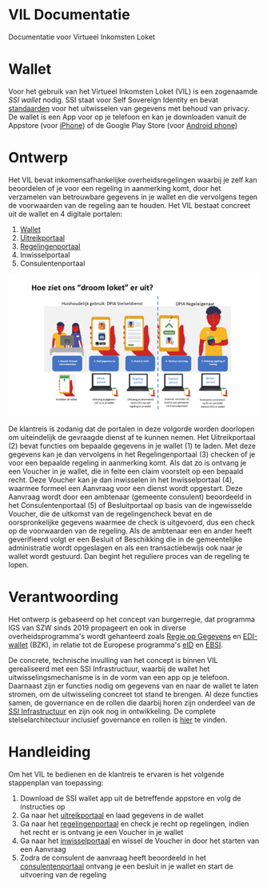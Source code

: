 # VIL Documentatie

 Documentatie voor Virtueel Inkomsten Loket

# Wallet

Voor het gebruik van het Virtueel Inkomsten Loket (VIL) is een zogenaamde *SSI* *wallet* nodig. SSI staat voor Self Sovereign Identity en bevat [standaarden](https://www.w3.org/TR/vc-data-model/ "W3C DID en Verifiable Credentials") voor het uitwisselen van gegevens met behoud van privacy. De wallet is een App voor op je telefoon en kan je downloaden vanuit de Appstore (voor [iPhone](https://apps.apple.com/sa/app/sovrhd/id1571101544 "SSI wallet")) of de Google Play Store (voor [Android phone](https://play.google.com/store/apps/details?id=com.ovrhd.sovrhd "sovrhd app"))

# Ontwerp

Het VIL bevat inkomensafhankelijke overheidsregelingen waarbij je zelf kan beoordelen of je voor een regeling in aanmerking komt, door het verzamelen van betrouwbare gegevens in je wallet en die vervolgens tegen de voorwaarden van de regeling aan te houden. Het VIL bestaat concreet uit de wallet en 4 digitale portalen:

1. [Wallet](wallet.md)
2. [Uitreikportaal](ontwerp/uitreikportaal.md)
3. [Regelingenportaal](ontwerp/regelingenportaal.md)
4. Inwisselportaal
5. Consulentenportaal

![Droomloket](docs/assets/1682425174085.png)

De klantreis is zodanig dat de portalen in deze volgorde worden doorlopen om uiteindelijk de gevraagde dienst af te kunnen nemen. Het Uitreikportaal (2) bevat functies om bepaalde gegevens in je wallet (1) te laden. Met deze gegevens kan je dan vervolgens in het Regelingenportaal (3) checken of je voor een bepaalde regeling in aanmerking komt. Als dat zo is ontvang je een Voucher in je wallet, die in feite een claim voorstelt op een bepaald recht. Deze Voucher kan je dan inwisselen in het Inwisselportaal (4), waarmee formeel een Aanvraag voor een dienst wordt opgestart. Deze Aanvraag wordt door een ambtenaar (gemeente consulent) beoordeeld in het Consulentenportaal (5) of Besluitportaal op basis van de ingewisselde Voucher, die de uitkomst van de regelingencheck bevat en de oorspronkelijke gegevens waarmee de check is uitgevoerd, dus een check op de voorwaarden van de regeling. Als de ambtenaar een en ander heeft geverifieerd volgt er een Besluit of Beschikking die in de gemeentelijke administratie wordt opgeslagen en als een transactiebewijs ook naar je wallet wordt gestuurd. Dan begint het reguliere proces van de regeling te lopen.

# Verantwoording

Het ontwerp is gebaseerd op het concept van burgerregie, dat programma IGS van SZW sinds 2019 propageert en ook in diverse overheidsprogramma's wordt gehanteerd zoals [Regie op Gegevens](https://www.digitaleoverheid.nl/overzicht-van-alle-onderwerpen/regie-op-gegevens/) en [EDI-wallet](https://edi.pleio.nl/) (BZK), in relatie tot de Europese programma's [eID](https://commission.europa.eu/strategy-and-policy/priorities-2019-2024/europe-fit-digital-age/european-digital-identity_nl) en [EBSI](https://ec.europa.eu/digital-building-blocks/wikis/display/EBSI/Home).

De concrete, technische invulling van het concept is binnen VIL gerealiseerd met een SSI Infrastructuur, waarbij de wallet het uitwisselingsmechanisme is in de vorm van een app op je telefoon. Daarnaast zijn er functies nodig om gegevens van en naar de wallet te laten stromen, om de uitwisseling concreet tot stand te brengen. Al deze functies samen, de governance en de rollen die daarbij horen zijn onderdeel van de [SSI Infrastructuur](ssi.md) en zijn ook nog in ontwikkeling. De complete stelselarchitectuur inclusief governance en rollen is [hier](https://stelsel-architectuur.twi-programma.nl/ "Stelselarchitectuur") te vinden.

# Handleiding

Om het VIL te bedienen en de klantreis te ervaren is het volgende stappenplan van toepassing:

1. Download de SSI wallet app uit de betreffende appstore en volg de instructies op
2. Ga naar het [uitreikportaal](https://uitreikportaal.nl) en laad gegevens in de wallet
3. Ga naar het [regelingenportaal](https://regelingenportaal.nl) en check je recht op regelingen, indien het recht er is ontvang je een Voucher in je wallet
4. Ga naar het [inwisselportaal](https://inwisselportaal.nl) en wissel de Voucher in door het starten van een Aanvraag
5. Zodra de consulent de aanvraag heeft beoordeeld in het [consulentenportaal](https://consulentenportaal.nl) ontvang je een besluit in je wallet en start de uitvoering van de regeling
